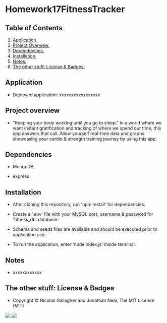 # Homework17FitnessTracker

## Table of Contents
1. [ Application. ](#application)
2. [ Project Overview. ](#overview)
3. [ Dependencies. ](#depend)
4. [ Installation. ](#install)
5. [ Notes. ](#notes)
6. [ The other stuff: License & Badges. ](#streetcred)

<a name="application"></a>
## Application

* Deployed application: xxxxxxxxxxxxxxxxx

<a name="overview"></a>
## Project overview

* "Keeping your body working until you go to sleep." In a world where we want instant gratification and tracking of where we spend our time, this app answers that call. Allow yourself real-time data and graphs showcasing your cardio & strength training journey by using this app.

<a name="depend"></a>
## Dependencies

* MongoDB

* express

<a name="install"></a>
## Installation

* After cloning this repository, run 'npm install' for dependencies. 

* Create a '.env' file with your MySQL port, username & password for 'fitness_db' database. 

* Schema and seeds files are available and should be executed prior to application use. 

* To run the application, enter 'node index.js' inside terminal. 

<a name="notes"></a>
## Notes

* xxxxxxxxxxxx

<a name="streetcred"></a>
## The other stuff: License & Badges

* Copyright © Nicolas Gallagher and Jonathan Neal, The MIT License (MIT)

<img src="https://img.shields.io/badge/node_JS%20-%231572B6.svg?&style=for-the-badge&logo=nodeJS3&logoColor=white"/>

<img src="https://img.shields.io/badge/html5%20-%23E34F26.svg?&style=for-the-badge&logo=html5&logoColor=white"/>